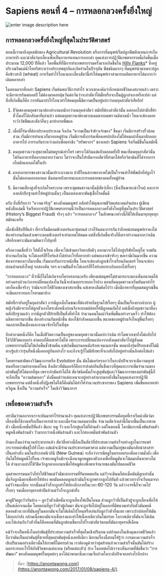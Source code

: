 
Sapiens ตอนที่ 4 – การหลอกลวงครั้งยิ่งใหญ่
===

![enter image description here](https://anontawong.files.wordpress.com/2017/01/20170108_sapiens4.png?w=676)

## **การหลอกลวงครั้งยิ่งใหญ่ที่สุดในประวัติศาสตร์**

ตอนนี้เรามาถึงยุคสมัยของ Agricultural Revolution หรือการที่มนุษย์เริ่มปลูกพืชผักแทนการเก็บอาหารป่า และนำสัตว์มาเลี้ยงเพื่อเป็นอาหารแทนการออกล่า ยุคแห่งการปฏิวัติเกษตรกรรมนี้เกิดขึ้นเมื่อประมาณ 12,000 ปีที่แล้ว โดยพื้นที่ที่มีการทำเกษตรกรรมครั้งแรกเกิดขึ้นใน  [Hilly Flanks](https://en.wikipedia.org/wiki/Hilly_Flanks)* ซึ่งอยู่บริเวณริมแม่น้ำไทกริสระหว่างประเทศตุรกีและอิหร่านในปัจจุบัน พืชชนิดแรกๆ ที่มนุษย์นำมาเพาะปลูกคือข้าวสาลี (wheat) การเริ่มทำไร่ไถนาและเลี้ยงสัตว์นี้ทำให้มนุษย์เราสามารถผลิตอาหารได้มากกว่าเดิมหลายเท่า

ในตอนแรกที่เหล่า Sapiens เริ่มค้นพบวิธีการทำไร่ พวกเขาคงคิดว่าอีกหน่อยชีวิตคงสบายแล้ว เพราะจะมีอาหารกินตลอดปี ไม่ต้องมาคอยลุ้นวันต่อวันว่าจะล่าสัตว์ได้มั้ยหรือจะเป็นผู้ถูกล่าเองหรือเปล่า แต่สิ่งที่เกิดขึ้นก็คือ การหันมาทำไร่ไถนาทำให้คนยุคนี้มีความเป็นอยู่แย่กว่าคนยุคล่าสัตว์เสียอีก!

1. ชีวิตของคนยุคชาวนาต้องทำงานหนักกว่าคนยุคล่าสัตว์ สมัยที่ต้องล่าสัตว์นั้น แค่ออกไปล่าซักสี่ห้าชั่วโมงก็ได้กลับมาที่เผ่าแล้ว แต่คนยุคชาวนาต้องตากแดดตากลมพรวนดินรดน้ำ ไหนจะต้องคอยระวังวัชพืชและสัตว์อื่นๆ มาทำลายพืชผล

2. เมื่อมีไร่นาที่ต้องประคบประหงม จึงเกิด “ความเป็นเจ้าข้าวเจ้าของ” ขึ้นมา เริ่มมีการสร้างรั้วล้อมสวน เริ่มมีการทำแนวกั้นรอบหมู่บ้าน เริ่มมีการตั้งการ์ดเพื่อคอยปกป้องไม่ให้คนเผ่าอื่นมาลักลอบอาหารไป การรบกันระหว่างเผ่าเพื่อแย่งชิง “ทรัพยากร” ของเหล่า Sapiens จึงเริ่มมีขึ้นในสมัยนี้

3. คนยุคชาวนาจะสุขภาพไม่สมบูรณ์เท่าไหร่ เพราะได้กินแต่แป้งตลอดทั้งปี ขณะที่คนยุคล่าสัตว์นั้นได้กินอาหารที่หลากหลายกว่ามาก ไม่ว่าจะเป็นโปรตีนจากสัตว์ที่ล่ามาได้หรือวิตามินที่ได้จากการเก็บผักและผลไม้ในป่า

4. แหล่งอาหารของชาวนานั้นเปราะบางมาก ถ้าปีไหนสภาพอากาศไม่เป็นใจจนทำให้พืชผักที่ปลูกไว้นั้นไม่ออกดอกออกผล นั่นหมายถึงหายนะและการอดตายของคนทั้งหมู่บ้าน

5. มีความเสี่ยงสูงที่จะเกิดโรคระบาด เพราะชุมชนชาวนานั้นมีสัตว์เลี้ยง (ซึ่งเป็นพาหะนำโรค) และการลงหลักปักฐานทำให้หมู่บ้านนั้นๆ เป็นแหล่งเพาะพันธุ์เชื้อโรคชั้นดี

ครับ สิ่งที่เรียกว่า “ความเจริญ” ของสังคมมนุษย์ กลับทำให้คุณภาพชีวิตแต่ละคนย่ำแย่ลง ผู้เขียนหนังสือเล่มนี้ จึงเรียกการปฏิวัติเกษตรกรรมนี้ว่าเป็นการหลอกลวงครั้งยิ่งใหญ่ที่สุดในประวัติศาสตร์ (History’s Biggest Fraud) จริงๆ แล้ว “การหลอกลวง” ในลักษณะอย่างนี้ก็มีให้เห็นมาทุกยุคทุกสมัยนะครับ

เมื่อซักสี่สิบปีที่แล้ว ที่เราเริ่มมีคอมพิวเตอร์และหุ่นยนต์ เราก็จินตนาการกันว่าอีกหน่อยมนุษย์เราคงไม่ต้องทำงานกันแล้วเพราะคอมพิวเตอร์จะทำแทนให้หมด แต่สิ่งที่เกิดขึ้นจริงก็คือเราทำงานมากกว่าเดิมเสียอีกเพราะมันตามติดเราไปทุกที่

หรือความเชื่อที่ว่า ให้ตั้งใจเรียน เพื่อจะได้เข้ามหาวิทยาลัยดีๆ ออกมาจะได้ไปอยู่บริษัทใหญ่โต จงขยันทำงานเก็บเงิน จะได้เออร์ลี่รีไทร์แล้วได้ทำอะไรที่อยากทำ แต่พอเอาเข้าจริงๆ พอเรามีเงินมากขึ้น ความต้องการของเราก็มากขึ้น เริ่มแบกรับภาระหนักขึ้น ไหนจะต้องส่งลูกเข้าโรงเรียนอินเตอร์ ไหนจะต้องผ่อนบ้านหลังใหญ่ รถสองคัน ฯลฯ ความฝันที่จะได้เออร์ลี่รีไทร์เลยกระเถิบออกไปเรื่อยๆ

“การหลอกลวง” ที่ว่านี้ก็ไม่ได้เกิดจากใครหรอกนะครับ เพียงแต่มนุษย์ไม่สามารถจะมองเห็นอนาคตได้อย่างครบถ้วนว่าการเปลี่ยนแปลงในวันนี้จะส่งผลกระทบอะไรบ้าง ตอนที่คนยุคชาวนาเริ่มหันมาทำไร่ เขาก็คงเชื่อจริงๆ ว่ามันจะทำให้ชีวิตของเขาสบายขึ้น แต่เขาคงลืมคิดไปว่า เมื่อมีอาหารที่อุดมสมบูรณ์ขึ้น จะมีผลกระทบอะไรตามมาบ้าง

สมัยที่เรายังอยู่ในยุคล่าสัตว์ การมีลูกเล็กในขณะที่ต้องย้ายถิ่นฐานไปเรื่อยๆ นั้นเป็นเรื่องยากลำบาก ผู้หญิงจึงมักจะรอให้ลูกตัวเองโตระดับหนึ่งก่อนจึงจะยอมปล่อยให้มีลูกคนถัดไป แต่เมื่อถึงยุคชาวนาที่ลงหลักปักฐานแล้ว การมีลูกหัวปีท้ายปีเป็นสิ่งที่ทำได้ จำนวนคนในเผ่าจึงเพิ่มขึ้นอย่างรวดเร็ว ทำให้ต้องผลิตอาหารมากขึ้น ต้องทำงานกันหนักขึ้น ต้องใช้กำลังคนมากขึ้น ขนาดของหมู่บ้านจึงใหญ่ขึ้นเรื่อยๆ จนกลายเป็นเมืองและอาณาจักรไปในที่สุด

อีกคำถามหนึ่งก็คือ ในเมื่อชีวิตความเป็นอยู่ของคนยุคชาวนานั้นแย่กว่าเดิม ทำไมพวกเขาถึงไม่กลับไปใช้วิถีชีวิตแบบเก่า คำตอบก็คือเขาทำไม่ได้ เพราะการเปลี่ยนแปลงจากสังคมล่าสัตว์ไปสู่สังคมเกษตรกรรมนี้ไม่ได้เกิดขึ้นชั่วข้ามคืน แต่เกิดขึ้นผ่านคนนับร้อยเจนเนอเรชั่น พอมาถึงรุ่นที่ร้อยเขาก็ไม่มีทางรู้แล้วว่ารุ่นที่หนึ่งนี่เคยอยู่กันอย่างไร และถึงจะรู้ก็ไม่มีทักษะที่จะกลับไปอยู่อย่างนั้นอีกต่อไปแล้ว

โดยธรรมชาติของวิวัฒนาการหรือ Evolution นั้น มันไม่แคร์หรอกว่าในระดับปัจเจกจะมีความทุกข์ทนหรือความลำบากแค่ไหน สิ่งเดียวที่มันแคร์ก็คือการส่งต่อยีนที่แข็งแรงที่สุดและการเพิ่มจำนวนของเผ่าพันธุ์ให้ได้มากที่สุด เพราะถ้ามันทำไม่ได้ สัตว์ชนิดนั้นก็จะสูญพันธุ์และวิวัฒนาการของเผ่าพันธุ์นี้ก็จะถือเป็น “ความล้มเหลว” ดังนั้นแม้ว่าแต่ละคนจะอยู่อย่างลำบากมากยิ่งขึ้นในยุคแห่งการปฏิวัติเกษตรกรรม แต่สิ่งหนึ่งที่ปฏิเสธไม่ได้ก็คือมันได้ทำให้จำนวนประชากรของ Sapiens เพิ่มขึ้นหลายเท่าทวีคูณ ซึ่งเป็น “ความสำเร็จ” ในเชิงวิวัฒนาการ



## **เหยื่อของความสำเร็จ**

อย่าลืมว่านอกจากเราจะหันมาทำไร่ทำนาแล้ว ยุคแห่งการปฏิวัติเกษตรกรรมคือยุคที่เราเริ่มนำสัตว์มาเลี้ยงเพื่อใช้งานหรือเป็นอาหารด้วย และเมื่อจำนวนคนมากขึ้น จำนวนสัตว์เหล่านี้ก็มากขึ้นเป็นเงาตามตัว เมื่อหนึ่งหมื่นปีที่แล้ว มีแกะ หมู วัว และไก่อยู่แค่ไม่กี่ล้านตัว แต่ในตอนนี้ โลกมีแกะหนึ่งพันล้านตัว หมูหนึ่งพันล้านตัว วัวมากกว่าหนึ่งพันล้านตัว และไก่สองหมื่นห้าพันล้านตัว

ถ้ามองในแง่จำนวนประชากรแล้ว สัตว์สี่อย่างนี้ถือเป็นสัตว์ที่ประสบความสำเร็จอย่างสูงในการแพร่กระจายเผ่าพันธุ์ไปทั่วโลก แต่แม้จะมีจำนวนประชากรมหาศาล แต่ความเป็นอยู่ของมันกลับน่าสงสารเป็นอย่างยิ่ง คนในประเทศนิวกินี (New Guinea)่ จะถือว่าการมีหมูในครอบครองคือความมั่งคั่ง เพื่อกันไม่ให้หมูหนีไปไหน เจ้าของหมูจึงมักจะเฉือนจมูกหมูของตัวเองเพื่อที่หมูมันจะได้ดมกลิ่นหาทางไม่ได้ ส่วนบางเผ่าก็ใช้วิธีควักลูกตาออกมาเพื่อให้หมูต้องพึ่งพาเจ้านายของมันไปตลอดชีวิต

อุตสาหกรรมนมวัวก็ทำให้ชีวิตแม่วัวมีชะตากรรมที่รันทดพอกัน แม่วัวจะมีนมก็ต่อเมื่อมันมีลูกเท่านั้น มันจึงถูกฉีดยาเพื่อทำให้ท้อง พอมันคลอดลูกแล้วมันก็จะถูกพรากลูกไปทันที แล้วพวกเราก็จะรีดนมจากแม่วัวจนเกลี้ยง จากนั้นแม่วัวก็จะถูกทำให้ท้องอีกภายในเวลา 60-120 วัน แล้ววงจรนี้ก็จะวนไปเรื่อยๆ จนเมื่ออายุครบห้าปีแล้วแม่วัวก็จะถูกฆ่าทิ้ง

มาดูชีวิตลูกวัวกันบ้าง – ลูกวัวตัวเมียนั้นจะถูกเลี้ยงให้เป็นโคนม ส่วนลูกวัวที่เป็นตัวผู้จะถูกเลี้ยงเพื่อให้เป็นสเต๊กจานเด็ด โดยตอนที่ลูกวัวตัวผู้เกิดมา มันจะถูกจับไปอยู่ในคอกที่มีขนาดเท่ากับตัวมันพอดี ตลอดช่วงเวลาที่มันอยู่ในคอกมันจะไม่ได้เดินไปไหนหรือเล่นกับลูกวัวตัวอื่นเลย เพราะถ้าปล่อยให้มันได้ออกกำลัง กล้ามเนื้อของมันจะแข็งแรงและทำให้เนื้อเหนียวกินไม่อร่อย โอกาสเดียวที่มันจะได้เดินและได้เล่นกับวัวตัวอื่นก็คือตอนที่มันถูกต้อนขึ้นรถไปโรงฆ่าสัตว์ตอนที่มันอายุครบสี่เดือน

แม้วัวจะเป็นหนึ่งในเผ่าพันธุ์ที่ประสบความสำเร็จที่สุดในเชิงปริมาณ แต่ถ้ามองในเชิงคุณภาพชีวิตแล้วถือว่ามันเป็นเผ่าพันธุ์ที่ซวยที่สุดเผ่าพันธุ์หนึ่งเลยทีเดียว นิทานเรื่องนี้สอนให้รู้ว่า การมองความสำเร็จเชิงปริมาณอย่างเดียวนั้นให้ภาพที่ไม่ครบถ้วน เราต้องดูด้วยว่าสุดท้ายแล้วความสำเร็จนั้นมันได้สร้างผลกระทบอะไรให้กับชีวิตของแต่ละคน (หรือแต่ละตัว) บ้าง ในบทต่อไปเราจะเห็นภาพที่ชัดขึ้นว่า “การพัฒนา” ของสังคมมนุษย์ในยุคต่อๆ มาได้นำพามาซึ่งความเจ็บปวดในระดับปัจเจกอย่างไรอีกบ้าง

> ที่มา: [https://anontawong.com](https://anontawong.com/2017/01/08/sapiens-4/).
